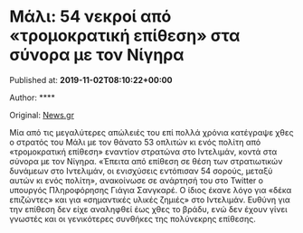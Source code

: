 
# Μάλι: 54 νεκροί από «τρομοκρατική επίθεση» στα σύνορα με τον Νίγηρα

Published at: **2019-11-02T08:10:22+00:00**

Author: ****

Original: [News.gr](https://www.news.gr/kosmos/article/2016350/mali-54-nekri-apo-tromokratiki-epithesi-sta-sinora-me-ton-nigira.html)

Μία από τις μεγαλύτερες απώλειές του επί πολλά χρόνια κατέγραψε χθες ο στρατός του Μάλι με τον θάνατο 53 οπλιτών κι ενός πολίτη από «τρομοκρατική επίθεση» εναντίον στρατώνα στο Ιντελιμάν, κοντά στα σύνορα με τον Νίγηρα.
«Έπειτα από επίθεση σε θέση των στρατιωτικών δυνάμεων στο Ιντελιμάν, οι ενισχύσεις εντόπισαν 54 σορούς, μεταξύ αυτών κι ενός πολίτη», ανακοίνωσε σε ανάρτησή του στο Twitter ο υπουργός Πληροφόρησης Γιάγια Σανγκαρέ.
Ο ίδιος έκανε λόγο για «δέκα επιζώντες» και για «σημαντικές υλικές ζημιές» στο Ιντελιμάν. Ευθύνη για την επίθεση δεν είχε αναληφθεί έως χθες το βράδυ, ενώ δεν έχουν γίνει γνωστές και οι γενικότερες συνθήκες της πολύνεκρης επίθεσης.
